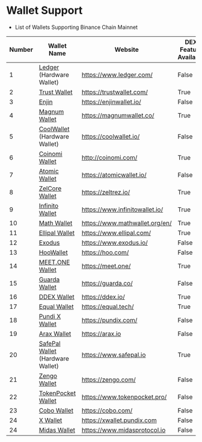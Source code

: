 # Wallet Support

* List of Wallets Supporting Binance Chain Mainnet

| Number | Wallet Name                                            | Website                          |DEX Feature Available|
| ------ | ------------------------------------------------------ | -------------------------------- |-----|
| 1      | [Ledger](wallets/ledger.md) (Hardware Wallet)          | <https://www.ledger.com/>        |False|
| 2      | [Trust Wallet](wallets/trust-wallet.md)                | <https://trustwallet.com/>       |True|
| 3      | [Enjin](wallets/enjin.md)                              | <https://enjinwallet.io/>        |False|
| 4      | [Magnum Wallet](wallets/magnum.md)                     | <https://magnumwallet.co/>       |True|
| 5      | [CoolWallet](wallets/cool-wallet.md) (Hardware Wallet) | <https://coolwallet.io/>         |False|
| 6      | [Coinomi Wallet](wallets/coinomi-wallet.md)            | <http://coinomi.com/>            |True|
| 7      | [Atomic Wallet](wallets/atomic-wallet.md)              | <https://atomicwallet.io/>       |False|
| 8      | [ZelCore Wallet](wallets/zelcore-wallet.md)            | <https://zeltrez.io/>            |True|
| 9      | [Infinito Wallet](wallets/infinito-wallet.md)          | <https://www.infinitowallet.io/> |True|
| 10     | [Math Wallet](wallets/math-wallet.md)                  | <https://www.mathwallet.org/en/> |True|
| 11     | [Ellipal Wallet](wallets/ellipal-wallet.md)            | <https://www.ellipal.com/>       |True|
| 12     | [Exodus](wallets/exodus.md)                            | <https://www.exodus.io/>         |False|
| 13     | [HooWallet](wallets/hoo-wallet.md)                     | <https://hoo.com/>               |False|
| 14     | [MEET.ONE Wallet](wallets/meet.md)                     | <https://meet.one/>              |True|
| 15     | [Guarda Wallet](wallets/guarda.md)                     | <https://guarda.co/>             |False|
| 16     | [DDEX Wallet](wallets/ddex.md)                         | <https://ddex.io/>               |True|
| 17     | [Equal Wallet](wallets/equal.md)                       | <https://equal.tech/>            |True|
| 18     | [Pundi X Wallet](wallets/pundi.md)                     | <https://pundix.com/>            |False|
| 19     | [Arax Wallet](wallets/arax.md)                         | <https://arax.io>                |False|
| 20     | [SafePal Wallet](wallets/safepal.md) (Hardware Wallet) | <https://www.safepal.io>         |True|
| 21     | [Zengo Wallet](wallets/zengo.md)                       | <https://zengo.com/>             |False|
| 22     | [TokenPocket Wallet](wallets/tokenpocket.md)           | <https://www.tokenpocket.pro/>   |False|
| 23     | [Cobo Wallet](wallets/cobo.md)                         | <https://cobo.com/>              |False|
| 24     | [X Wallet](wallets/xwallet.md)                         | <https://xwallet.pundix.com>     |False|
| 24     | [Midas Wallet](wallets/midas-wallet.md)                         | <https://www.midasprotocol.io>     |False|

